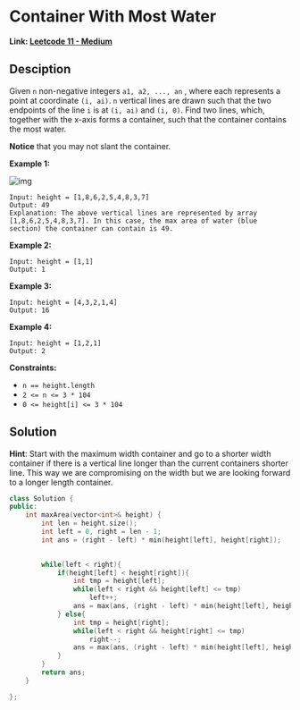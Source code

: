 #  Container With Most Water

**Link: [Leetcode 11 - Medium](https://leetcode.com/problems/container-with-most-water/)**



## Desciption

Given `n` non-negative integers `a1, a2, ..., an` , where each represents a point at coordinate `(i, ai)`. `n` vertical lines are drawn such that the two endpoints of the line `i` is at `(i, ai)` and `(i, 0)`. Find two lines, which, together with the x-axis forms a container, such that the container contains the most water.

**Notice** that you may not slant the container.

 

**Example 1:**

![img](https://s3-lc-upload.s3.amazonaws.com/uploads/2018/07/17/question_11.jpg)

```
Input: height = [1,8,6,2,5,4,8,3,7]
Output: 49
Explanation: The above vertical lines are represented by array [1,8,6,2,5,4,8,3,7]. In this case, the max area of water (blue section) the container can contain is 49.
```

**Example 2:**

```
Input: height = [1,1]
Output: 1
```

**Example 3:**

```
Input: height = [4,3,2,1,4]
Output: 16
```

**Example 4:**

```
Input: height = [1,2,1]
Output: 2
```

 

**Constraints:**

- `n == height.length`
- `2 <= n <= 3 * 104`
- `0 <= height[i] <= 3 * 104`



## Solution

**Hint**: Start with the maximum width container and go to a shorter width container if there is a vertical line longer than the current containers shorter line. This way we are compromising on the width but we are looking forward to a longer length container.

```c++
class Solution {
public:
    int maxArea(vector<int>& height) {
        int len = height.size();
        int left = 0, right = len - 1;
        int ans = (right - left) * min(height[left], height[right]);
        

        while(left < right){
            if(height[left] < height[right]){
                int tmp = height[left];
                while(left < right && height[left] <= tmp)
                    left++;
                ans = max(ans, (right - left) * min(height[left], height[right]));
            } else{
                int tmp = height[right];
                while(left < right && height[right] <= tmp)
                    right--;
                ans = max(ans, (right - left) * min(height[left], height[right]));
            }
        }
        return ans;
    }

};
```

